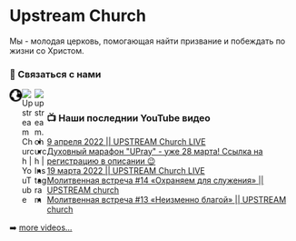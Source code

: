 # Upstream Church

Мы - молодая церковь, помогающая найти призвание и побеждать по жизни со Христом.

### 👥 Связаться с нами

[<img align="left" alt="upstream.life" width="22px" src="https://raw.githubusercontent.com/iconic/open-iconic/master/svg/globe.svg" />][website]
[<img align="left" alt="UpstreamChurch | YouTube" width="22px" src="https://cdn.jsdelivr.net/npm/simple-icons@v3/icons/youtube.svg" />][youtube]
[<img align="left" alt="upstream.church | Instagram" width="22px" src="https://cdn.jsdelivr.net/npm/simple-icons@v3/icons/instagram.svg" />][instagram]

<br />

### 📺 Наши последнии YouTube видео
<!-- YOUTUBE:START -->
- [9 апреля 2022 || UPSTREAM Church LIVE](https://www.youtube.com/watch?v=A20Z5kkrj9c)
- [Духовный марафон &quot;UPray&quot; - уже 28 марта! Ссылка на регистрацию в описании 😉](https://www.youtube.com/watch?v=ZChNvzc2Iv4)
- [19 марта 2022 || UPSTREAM Church LIVE](https://www.youtube.com/watch?v=QIEt7seh8bQ)
- [Молитвенная встреча #14 «Охраняем для служения» || UPSTREAM church](https://www.youtube.com/watch?v=qslAVGzl_z8)
- [Молитвенная встреча #13 «Неизменно благой» || UPSTREAM church](https://www.youtube.com/watch?v=HMXIUaUxbEU)
<!-- YOUTUBE:END -->

➡️ [more videos...](https://youtube.com/UpstreamChurch)

[website]: https://upstream.life/
[youtube]: https://youtube.com/UpstreamChurch
[instagram]: https://www.instagram.com/upstream.church
